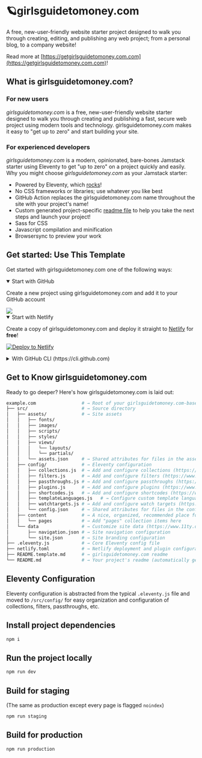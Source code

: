 # 🪐girlsguidetomoney.com

A free, new-user-friendly website starter project designed to walk you through creating, editing, and publishing any web project; from a personal blog, to a company website!

Read more at [https://getgirlsguidetomoney.com.com](https://getgirlsguidetomoney.com.com)!

## What is girlsguidetomoney.com?

### For new users

_girlsguidetomoney.com_ is a free, new-user-friendly website starter designed to walk you through creating and publishing a fast, secure web project using modern tools and technology. girlsguidetomoney.com makes it easy to "get up to zero" and start building your site.

### For experienced developers

_girlsguidetomoney.com_ is a modern, opinionated, bare-bones Jamstack starter using Eleventy to get "up to zero" on a project quickly and easily.
Why you might choose _girlsguidetomoney.com_ as your Jamstack starter:

* Powered by Eleventy, which [rocks](https://11ty.rocks)!
* No CSS frameworks or libraries; use whatever you like best
* GitHub Action replaces the girlsguidetomoney.com name throughout the site with your project's name!
* Custom generated project-specific [readme file](https://github.com/k8lyngr4ce/girlsguidetomoney.com/blob/master/README.girlsguidetomoney.com.md) to help you take the next steps and launch your project!
* Sass for CSS
* Javascript compilation and minification
* Browsersync to preview your work

## Get started: Use This Template

Get started with girlsguidetomoney.com one of the following ways:

<details open>
 <summary>Start with GitHub</summary>

Create a new project using girlsguidetomoney.com and add it to your GitHub account

<a href="https://github.com/k8lyngr4ce/girlsguidetomoney.com/generate">
  <img src="https://img.shields.io/badge/use%20this-template-blueviolet?logo=github&style=for-the-badge">
</a>
 </details>

<details open>
 <summary>Start with Netlify</summary>

Create a copy of girlsguidetomoney.com and deploy it straight to [Netlify](https://netlify.com) for **free**!

[![Deploy to Netlify](https://www.netlify.com/img/deploy/button.svg)](https://app.netlify.com/start/deploy?repository=https://github.com/k8lyngr4ce/girlsguidetomoney.com/)

 </details>

<details>
 <summary>With GitHub CLI (https://cli.github.com)</summary>

Get started from your command line

 ```sh
  gh repo create example.com --template k8lyngr4ce/girlsguidetomoney.com
 ```

</details>

## Get to Know girlsguidetomoney.com

Ready to go deeper? Here's how girlsguidetomoney.com is laid out:

```sh
example.com                 # → Root of your girlsguidetomoney.com-based project
├── src/                    # → Source directory
│   ├── assets/             # → Site assets
│   │   ├── fonts/
│   │   ├── images/
│   │   ├── scripts/
│   │   ├── styles/
│   │   ├── views/
│   │   │   └── layouts/
│   │   │   └── partials/
│   │   └── assets.json     # → Shared attributes for files in the assets directory
│   ├── config/             # → Eleventy configuration
│   │   ├── collections.js  # → Add and configure collections (https://www.11ty.dev/docs/collections/)
│   │   ├── filters.js      # → Add and configure filters (https://www.11ty.dev/docs/filters/)
│   │   ├── passthroughs.js # → Add and configure passthroughs (https://www.11ty.dev/docs/copy/)
│   │   ├── plugins.js      # → Add and configure plugins (https://www.11ty.dev/docs/plugins/)
│   │   ├── shortcodes.js   # → Add and configure shortcodes (https://www.11ty.dev/docs/shortcodes/)
│   │   ├── templateLanguages.js   # → Configure custom template languages (HINT: this is where girlsguidetomoney.com's Sass and Javascript pipelines are set up!) (https://www.11ty.dev/docs/languages/custom/)
│   │   ├── watchtargets.js # → Add and configure watch targets (https://www.11ty.dev/docs/watch-serve/)
│   │   └── config.json     # → Shared attributes for files in the config directory
│   ├── content             # → A nice, organized, recommended place for all site content
│   │   └── pages           # → Add "pages" collection items here
│   └── data                # → Customize site data (https://www.11ty.dev/docs/data/)
│       ├── navigation.json # → Site navigation configuration
│       └── site.json       # → Site branding configuration
├── .eleventy.js            # → Core Eleventy config file
├── netlify.toml            # → Netlify deployment and plugin configuration (optional)
├── README.template.md      # → girlsguidetomoney.com readme
└── README.md               # → Your project's readme (automatically generated when this template is used)
```

## Eleventy Configuration

Eleventy configuration is abstracted from the typical `.eleventy.js` file and moved to `/src/config/` for easy organization and configuration of collections, filters, passthroughs, etc.

## Install project dependencies

```bash
npm i
```

## Run the project locally

```bash
npm run dev
```

## Build for staging

(The same as production except every page is flagged `noindex`)

```bash
npm run staging
```

## Build for production

```bash
npm run production
```
